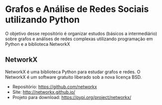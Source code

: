# Grafos e Análise de Redes Sociais utilizando Python
O objetivo desse repositório é organizar estudos (básicos a intermediário) sobre grafos e análises de redes complexas utilizando programação em Python e a biblioteca NetworkX </br>
## NetworkX
NetworkX é uma biblioteca Python para estudar grafos e redes. O NetworkX é um software gratuito liberado sob a nova licença BSD.
- Repositório: https://github.com/networkx
- Site: http://networkx.github.io/
- Projeto para download: https://pypi.org/project/networkx/
